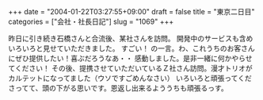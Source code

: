 +++
date = "2004-01-22T03:27:55+09:00"
draft = false
title = "東京二日目"
categories = ["会社・社長日記"]
slug = "1069"
+++

昨日に引き続き石橋さんと合流後、某社さんを訪問。
開発中のサービスも含めいろいろと見せていただきました。
すごい！
の一言。わ、これうちのお客さんにぜひ提供したい！喜ぶだろうなあ・・
感動しました。是非一緒に何かやらせてください！
その後、提携させていただいているＺ社さん訪問。漫才トリオがカルテットになってました（ウソですごめんなさい）
いろいろと頑張ってくださってて、頭の下がる思いです。恩返し出来るよううちも頑張るっす。

